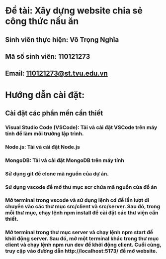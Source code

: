 # Đề tài: Xây dựng website chia sẻ công thức nấu ăn
## Sinh viên thực hiện: Võ Trọng Nghĩa
## Mã số sinh viên: 110121273
## Email: 110121273@st.tvu.edu.vn
# Hướng dẫn cài đặt:
## Cài đặt các phần mền cần thiết
### Visual Studio Code (VSCode): Tải và cài đặt VSCode trên máy tính để làm môi trường lập trình.
### Node.js: Tải và cài đặt Node.js 
### MongoDB: Tải và cài đặt MongoDB trên máy tính
### Sử dụng git để clone mã nguồn của dự án.
### Sử dụng vscode để mở thư mục scr chứa mã nguồn của đồ án
### Mở terminal trong vscode và sử dụng lệnh cd để lần lượt di chuyển vào các thư mục src/client và src/server. Sau đó, trong mỗi thư mục, chạy lệnh npm install để cài đặt các thư viện cần thiết.
### Mở terminal trong thư mục server và chạy lệnh npm start để khởi động server. Sau đó, mở một terminal khác trong thư mục client và chạy lệnh npm run dev để khởi động client. Cuối cùng, truy cập vào đường dẫn http://localhost:5173/ để mở website.
